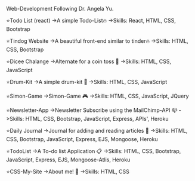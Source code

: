 Web-Development
Following Dr. Angela Yu.


⭐️Todo List (react)
->A simple Todo-List🔥
->Skills: React, HTML, CSS, Bootstrap

⭐️Tindog Website
->A beautiful front-end similar to tinder🔥
->Skills: HTML, CSS, Bootstrap


⭐️Dicee Chalange
->Alternate for a coin toss 🎲
->Skills: HTML, CSS, JavaScript

⭐️Drum-Kit
->A simple drum-kit 🥁
->Skills: HTML, CSS, JavaScript


⭐️Simon-Game
->Simon-Game 🎮
->Skills: HTML, CSS, JavaScript, JQuery


⭐️Newsletter-App
->Newsletter Subscribe using the MailChimp-API 📪
->Skills: HTML, CSS, Bootstrap, JavaScript, Express, APIs', Heroku


⭐️Daily Journal
->Journal for adding and reading articles 📒
->Skills: HTML, CSS, Bootstrap, JavaScript, Express, EJS, Mongoose, Heroku


⭐️TodoList
->A To-do list Application 📋
->Skills: HTML, CSS, Bootstrap, JavaScript, Express, EJS, Mongoose-Atlis, Heroku


⭐️CSS-My-Site
->About me! 👤
->Skills: HTML, CSS
